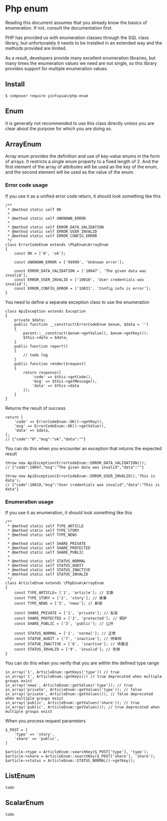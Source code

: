 # Php enum

Reading this document assumes that you already know the basics of enumeration. If not, consult the documentation first.

PHP has provided us with enumeration classes through the SQL class library, but unfortunately it needs to be installed in an extended way and the methods provided are limited.

As a result, developers provide many excellent enumeration libraries, but many times the enumeration values we need are not single, so this library provides support for multiple enumeration values.

## Install

    $ composer require yinfuyuan/php-enum
    
## Enum

It is generally not recommended to use this class directly unless you are clear about the purpose for which you are doing so.

## ArrayEnum

Array enum provides the definition and use of key-value enums in the form of arrays. It restricts a single enum property to a fixed length of 2. And the first element of the array of attributes will be used as the key of the enum, and the second element will be used as the value of the enum.

### Error code usage

If you use it as a unified error code return, it should look something like this

    /**
     * @method static self OK
     *
     * @method static self UNKNOWN_ERROR
     *
     * @method static self ERROR_DATA_VALIDATION
     * @method static self ERROR_USER_INVALID
     * @method static self ERROR_CONFIG_ERROR
     */
    class ErrorCodeEnum extends \PhpEnum\ArrayEnum
    {
        const OK = ['0', 'ok'];

        const UNKNOWN_ERROR = ['99999', 'Unknown error'];
        
        const ERROR_DATA_VALIDATION = ['10047', 'The given data was invalid'];
        const ERROR_USER_INVALID = ['10010', 'User credentials was invalid'];
        const ERROR_CONFIG_ERROR = ['10031', 'Config info is error'];
    }
    
You need to define a separate exception class to use the enumeration

    class ApiException extends Exception
    {
        private $data;
        public function __construct(ErrorCodeEnum $enum, $data = '')
        {
            parent::__construct($enum->getValue(), $enum->getKey());
            $this->data = $data;
        }
        public function report()
        {
            // todo log
        }
        public function render($request)
        {
            return response([
                'code' => $this->getCode(),
                'msg' => $this->getMessage(),
                'data' => $this->data
            ]);
        }
    }
    
Returns the result of success

    return [
        'code' => ErrorCodeEnum::OK()->getKey(),
        'msg' => ErrorCodeEnum::OK()->getValue(),
        'data' => $data,
    ];
    // {"code":"0","msg":"ok","data":""}

You can do this when you encounter an exception that returns the expected result

    throw new ApiException(ErrorCodeEnum::ERROR_DATA_VALIDATION());
    // {"code":10047,"msg":"The given data was invalid","data":""}
    
    throw new ApiException(ErrorCodeEnum::ERROR_USER_INVALID(),'This is data');
    // {"code":10010,"msg":"User credentials was invalid","data":"This is data"}

### Enumeration usage

If you use it as enumeration, it should look something like this

    /**
     * @method static self TYPE_ARTICLE
     * @method static self TYPE_STORY
     * @method static self TYPE_NEWS
     *
     * @method static self SHARE_PRIVATE
     * @method static self SHARE_PROTECTED
     * @method static self SHARE_PUBLIC
     *
     * @method static self STATUS_NORMAL
     * @method static self STATUS_AUDIT
     * @method static self STATUS_INACTIVE
     * @method static self STATUS_INVALID
     */
    class ArticleEnum extends \PhpEnum\ArrayEnum
    {
        const TYPE_ARTICLE= ['1', 'article']; // 文章
        const TYPE_STORY = ['2', 'story']; // 故事
        const TYPE_NEWS = ['3', 'news']; // 新闻
    
        const SHARE_PRIVATE = ['1', 'private']; // 私有
        const SHARE_PROTECTED = ['2', 'protected']; // 保护
        const SHARE_PUBLIC = ['3', 'public']; // 公开
    
        const STATUS_NORMAL = ['1', 'normal']; // 正常
        const STATUE_AUDIT = ['7', 'inactive']; // 待审核
        const STATUE_INACTIVE = ['8', 'inactive']; // 待激活
        const STATUS_INVALID = ['9', 'invalid']; // 失效
    }
    
You can do this when you verify that you are within the defined type range

    in_array('1', ArticleEnum::getKeys('type')) // true
    in_array('1', ArticleEnum::getKeys()) // true deprecated when multiple groups exist
    in_array('news', ArticleEnum::getValues('type')); // true
    in_array('private', ArticleEnum::getValues('type')); // false
    in_array('private', ArticleEnum::getValues()); // false deprecated when multiple groups exist
    in_array('public', ArticleEnum::getValues('share')); // true
    in_array('public', ArticleEnum::getValues()); // true deprecated when multiple groups exist
    
When you process request parameters

    $_POST = [
        'type' => 'story',
        'share' => 'public',
    ]
    
    $article->type = ArticleEnum::searchKey($_POST['type'], 'type');
    $article->share = ArticleEnum::searchKey($_POST['share'], 'share');
    $article->status = ArticleEnum::STATUS_NORMAL()->getKey();
    
## ListEnum

    todo
    
## ScalarEnum

    todo